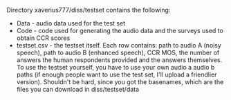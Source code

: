 Directory xaverius777/diss/testset contains the following:
+ Data - audio data used for the test set
+ Code - code used for generating the audio data and the surveys used to obtain CCR scores
+ testset.csv - the testset itself. Each row contains: path to audio A (noisy speech), path to audio B (enhanced speech), CCR MOS, the number of answers the human respondents provided and the answers themselves. To use the testset yourself, you have to use your own audio a audio b paths (if enough people want to use the test set, I'll upload a friendlier version). Shouldn't be hard, since you got the basenames, which are the files you can download in diss/testset/data
